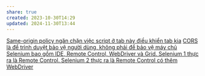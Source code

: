 ```yaml
---
share: true
created: 2023-10-30T14:29
updated: 2024-11-30T13:44
---
```

[Same-origin policy ngăn chặn việc script ở tab này điều khiển tab kia](../../../%E2%9C%8D%EF%B8%8FL%E1%BA%ADp%20tr%C3%ACnh/Web/Tr%C3%ACnh%20duy%E1%BB%87t/CORS/Same-origin%20policy%20ng%C4%83n%20ch%E1%BA%B7n%20vi%E1%BB%87c%20script%20%E1%BB%9F%20tab%20n%C3%A0y%20%C4%91i%E1%BB%81u%20khi%E1%BB%83n%20tab%20kia.md)
[CORS là để trình duyệt bảo vệ người dùng, không phải để bảo vệ máy chủ](../../../%E2%9C%8D%EF%B8%8FL%E1%BA%ADp%20tr%C3%ACnh/Web/Tr%C3%ACnh%20duy%E1%BB%87t/CORS/CORS%20l%C3%A0%20%C4%91%E1%BB%83%20tr%C3%ACnh%20duy%E1%BB%87t%20b%E1%BA%A3o%20v%E1%BB%87%20ng%C6%B0%E1%BB%9Di%20d%C3%B9ng,%20kh%C3%B4ng%20ph%E1%BA%A3i%20%C4%91%E1%BB%83%20b%E1%BA%A3o%20v%E1%BB%87%20m%C3%A1y%20ch%E1%BB%A7.md)
[Selenium bao gồm IDE, Remote Control, WebDriver và Grid. Selenium 1 thực ra là Remote Control. Selenium 2 thực ra là Remote Control có thêm WebDriver](./Selenium%20bao%20g%E1%BB%93m%20IDE,%20Remote%20Control,%20WebDriver%20v%C3%A0%20Grid.%20Selenium%201%20th%E1%BB%B1c%20ra%20l%C3%A0%20Remote%20Control.%20Selenium%202%20th%E1%BB%B1c%20ra%20l%C3%A0%20Remote%20Control%20c%C3%B3%20th%C3%AAm%20WebDriver.md)